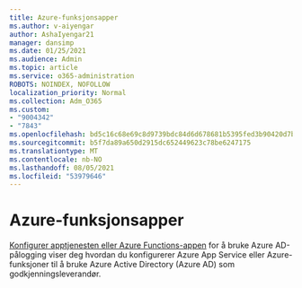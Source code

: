 ```yaml
---
title: Azure-funksjonsapper
ms.author: v-aiyengar
author: AshaIyengar21
manager: dansimp
ms.date: 01/25/2021
ms.audience: Admin
ms.topic: article
ms.service: o365-administration
ROBOTS: NOINDEX, NOFOLLOW
localization_priority: Normal
ms.collection: Adm_O365
ms.custom:
- "9004342"
- "7843"
ms.openlocfilehash: bd5c16c68e69c8d9739bdc84d6d678681b5395fed3b90420d7b78cc47664eaed
ms.sourcegitcommit: b5f7da89a650d2915dc652449623c78be6247175
ms.translationtype: MT
ms.contentlocale: nb-NO
ms.lasthandoff: 08/05/2021
ms.locfileid: "53979646"
---
```

# <a name="azure-function-apps"></a>Azure-funksjonsapper

[Konfigurer apptjenesten eller Azure Functions-appen](https://docs.microsoft.com/azure/app-service/configure-authentication-provider-aad) for å bruke Azure AD-pålogging viser deg hvordan du konfigurerer Azure App Service eller Azure-funksjoner til å bruke Azure Active Directory (Azure AD) som godkjenningsleverandør.